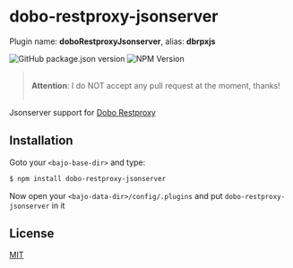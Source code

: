 # dobo-restproxy-jsonserver

Plugin name: **doboRestproxyJsonserver**, alias: **dbrpxjs**

![GitHub package.json version](https://img.shields.io/github/package-json/v/ardhi/dobo-restproxy-jsonserver) ![NPM Version](https://img.shields.io/npm/v/dobo-restproxy-jsonserver)

> <br />**Attention**: I do NOT accept any pull request at the moment, thanks!<br /><br />

Jsonserver support for [Dobo Restproxy](https://github.com/ardhi/dobo-restproxy)

## Installation

Goto your ```<bajo-base-dir>``` and type:

```bash
$ npm install dobo-restproxy-jsonserver
```

Now open your ```<bajo-data-dir>/config/.plugins``` and put ```dobo-restproxy-jsonserver``` in it

## License

[MIT](LICENSE)
